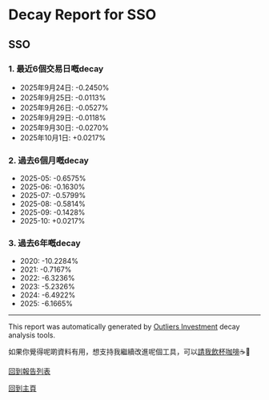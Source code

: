 # Decay Report for SSO

## SSO

### 1. 最近6個交易日嘅decay

- 2025年9月24日: -0.2450%
- 2025年9月25日: -0.0113%
- 2025年9月26日: -0.0527%
- 2025年9月29日: -0.0118%
- 2025年9月30日: -0.0270%
- 2025年10月1日: +0.0217%

### 2. 過去6個月嘅decay

- 2025-05: -0.6575%
- 2025-06: -0.1630%
- 2025-07: -0.5799%
- 2025-08: -0.5814%
- 2025-09: -0.1428%
- 2025-10: +0.0217%

### 3. 過去6年嘅decay

- 2020: -10.2284%
- 2021: -0.7167%
- 2022: -6.3236%
- 2023: -5.2326%
- 2024: -6.4922%
- 2025: -6.1665%

------------------------------
This report was automatically generated by [Outliers Investment](https://outliersecon.github.io/Outliers-Investment/) decay analysis tools.

如果你覺得呢啲資料有用，想支持我繼續改進呢個工具，可以[請我飲杯咖啡](https://buymeacoffee.com/outliersecon)☕🙏

[回到報告列表](https://outliersecon.github.io/Outliers-Investment/reports/reports_public)

[回到主頁](https://outliersecon.github.io/Outliers-Investment/)
